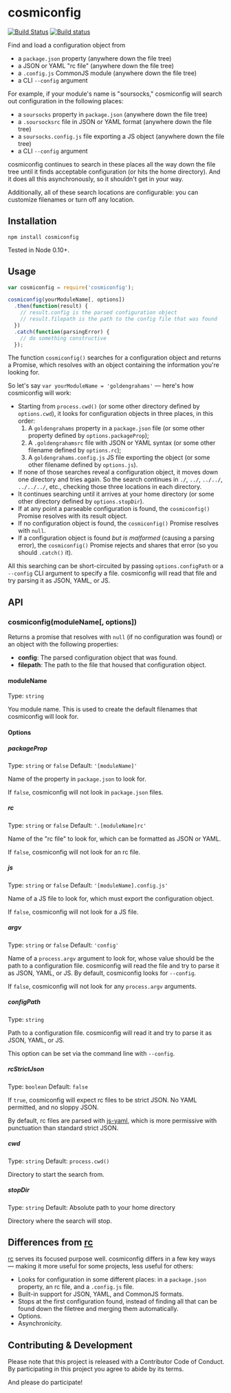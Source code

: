 # cosmiconfig

[![Build Status](https://img.shields.io/travis/davidtheclark/cosmiconfig/master.svg?label=unix%20build)](https://travis-ci.org/davidtheclark/cosmiconfig) [![Build status](https://img.shields.io/appveyor/ci/davidtheclark/cosmiconfig/master.svg?label=windows%20build)](https://ci.appveyor.com/project/davidtheclark/cosmiconfig/branch/master)

Find and load a configuration object from
- a `package.json` property (anywhere down the file tree)
- a JSON or YAML "rc file" (anywhere down the file tree)
- a `.config.js` CommonJS module (anywhere down the file tree)
- a CLI `--config` argument

For example, if your module's name is "soursocks," cosmiconfig will search out configuration in the following places:
- a `soursocks` property in `package.json` (anywhere down the file tree)
- a `.soursocksrc` file in JSON or YAML format (anywhere down the file tree)
- a `soursocks.config.js` file exporting a JS object (anywhere down the file tree)
- a CLI `--config` argument

cosmiconfig continues to search in these places all the way down the file tree until it finds acceptable configuration (or hits the home directory). And it does all this asynchronously, so it shouldn't get in your way.

Additionally, all of these search locations are configurable: you can customize filenames or turn off any location.

## Installation

```
npm install cosmiconfig
```

Tested in Node 0.10+.

## Usage

```js
var cosmiconfig = require('cosmiconfig');

cosmiconfig(yourModuleName[, options])
  .then(function(result) {
    // result.config is the parsed configuration object
    // result.filepath is the path to the config file that was found
  })
  .catch(function(parsingError) {
    // do something constructive
  });
```

The function `cosmiconfig()` searches for a configuration object and returns a Promise,
which resolves with an object containing the information you're looking for.

So let's say `var yourModuleName = 'goldengrahams'` — here's how cosmiconfig will work:

- Starting from `process.cwd()` (or some other directory defined by `options.cwd`), it looks for configuration objects in three places, in this order:
  1. A `goldengrahams` property in a `package.json` file (or some other property defined by `options.packageProp`);
  2. A `.goldengrahamsrc` file with JSON or YAML syntax (or some other filename defined by `options.rc`);
  3. A `goldengrahams.config.js` JS file exporting the object (or some other filename defined by `options.js`).
- If none of those searches reveal a configuration object, it moves down one directory and tries again. So the search continues in `./`, `../`, `../../`, `../../../`, etc., checking those three locations in each directory.
- It continues searching until it arrives at your home directory (or some other directory defined by `options.stopDir`).
- If at any point a parseable configuration is found, the `cosmiconfig()` Promise resolves with its result object.
- If no configuration object is found, the `cosmiconfig()` Promise resolves with `null`.
- If a configuration object is found *but is malformed* (causing a parsing error), the `cosmiconfig()` Promise rejects and shares that error (so you should `.catch()` it).

All this searching can be short-circuited by passing `options.configPath` or a `--config` CLI argument to specify a file.
cosmiconfig will read that file and try parsing it as JSON, YAML, or JS.

## API

### cosmiconfig(moduleName[, options])

Returns a promise that resolves with `null` (if no configuration was found) or an object with the following properties:

- **config**: The parsed configuration object that was found.
- **filepath**: The path to the file that housed that configuration object.

#### moduleName

Type: `string`

You module name. This is used to create the default filenames that cosmiconfig will look for.

#### Options

##### packageProp

Type: `string` or `false`
Default: `'[moduleName]'`

Name of the property in `package.json` to look for.

If `false`, cosmiconfig will not look in `package.json` files.

##### rc

Type: `string` or `false`
Default: `'.[moduleName]rc'`

Name of the "rc file" to look for, which can be formatted as JSON or YAML.

If `false`, cosmiconfig will not look for an rc file.

##### js

Type: `string` or `false`
Default: `'[moduleName].config.js'`

Name of a JS file to look for, which must export the configuration object.

If `false`, cosmiconfig will not look for a JS file.

##### argv

Type: `string` or `false`
Default: `'config'`

Name of a `process.argv` argument to look for, whose value should be the path to a configuration file.
cosmiconfig will read the file and try to parse it as JSON, YAML, or JS.
By default, cosmiconfig looks for `--config`.

If `false`, cosmiconfig will not look for any `process.argv` arguments.

##### configPath

Type: `string`

Path to a configuration file. cosmiconfig will read it and try to parse it as JSON, YAML, or JS.

This option can be set via the command line with `--config`.

##### rcStrictJson

Type: `boolean`
Default: `false`

If `true`, cosmiconfig will expect rc files to be strict JSON. No YAML permitted, and no sloppy JSON.

By default, rc files are parsed with [js-yaml](https://github.com/nodeca/js-yaml), which is
more permissive with punctuation than standard strict JSON.

##### cwd

Type: `string`
Default: `process.cwd()`

Directory to start the search from.

##### stopDir

Type: `string`
Default: Absolute path to your home directory

Directory where the search will stop.

## Differences from [rc](https://github.com/dominictarr/rc)

[rc](https://github.com/dominictarr/rc) serves its focused purpose well. cosmiconfig differs in a few key ways — making it more useful for some projects, less useful for others:

- Looks for configuration in some different places: in a `package.json` property, an rc file, and a `.config.js` file.
- Built-in support for JSON, YAML, and CommonJS formats.
- Stops at the first configuration found, instead of finding all that can be found down the filetree and merging them automatically.
- Options.
- Asynchronicity.

## Contributing & Development

Please note that this project is released with a Contributor Code of Conduct. By participating in this project you agree to abide by its terms.

And please do participate!
